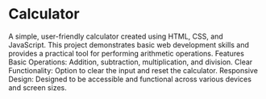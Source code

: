 # Calculator
A simple, user-friendly calculator created using HTML, CSS, and JavaScript. This project demonstrates basic web development skills and provides a practical tool for performing arithmetic operations.
Features
Basic Operations: Addition, subtraction, multiplication, and division.
Clear Functionality: Option to clear the input and reset the calculator.
Responsive Design: Designed to be accessible and functional across various devices and screen sizes.
